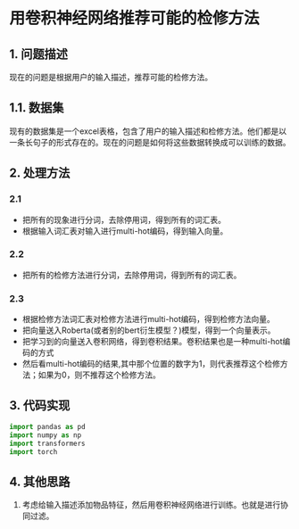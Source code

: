 # 用卷积神经网络推荐可能的检修方法
## 1. 问题描述
现在的问题是根据用户的输入描述，推荐可能的检修方法。
## 1.1. 数据集
现有的数据集是一个excel表格，包含了用户的输入描述和检修方法。他们都是以一条长句子的形式存在的。现在的问题是如何将这些数据转换成可以训练的数据。
## 2. 处理方法
### 2.1
- 把所有的现象进行分词，去除停用词，得到所有的词汇表。
- 根据输入词汇表对输入进行multi-hot编码，得到输入向量。
### 2.2
- 把所有的检修方法进行分词，去除停用词，得到所有的词汇表。
### 2.3
- 根据检修方法词汇表对检修方法进行multi-hot编码，得到检修方法向量。
- 把向量送入Roberta(或者别的bert衍生模型？)模型，得到一个向量表示。
- 把学习到的向量送入卷积网络，得到卷积结果。卷积结果也是一种multi-hot编码的方式
- 然后看multi-hot编码的结果,其中那个位置的数字为1，则代表推荐这个检修方法；如果为0，则不推荐这个检修方法。
## 3. 代码实现
```python
import pandas as pd
import numpy as np
import transformers
import torch
```
## 4. 其他思路
1. 考虑给输入描述添加物品特征，然后用卷积神经网络进行训练。也就是进行协同过滤。
